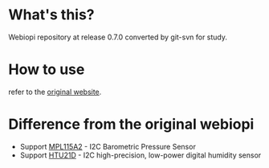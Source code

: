 # What's this?

Webiopi repository at release 0.7.0 converted by git-svn for study.

# How to use

refer to the [original website](https://code.google.com/p/webiopi/).

# Difference from the original webiopi

* Support [MPL115A2](http://cache.freescale.com/files/sensors/doc/data_sheet/MPL115A2.pdf) - I2C Barometric Pressure Sensor
* Support [HTU21D](http://dlnmh9ip6v2uc.cloudfront.net/datasheets/BreakoutBoards/HTU21D.pdf) - I2C high-precision, low-power digital humidity sensor
